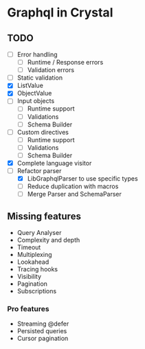 # Graphql in Crystal

## TODO

- [ ] Error handling
  - [ ] Runtime / Response errors
  - [ ] Validation errors
- [ ] Static validation
- [x] ListValue
- [x] ObjectValue
- [ ] Input objects
  - [ ] Runtime support
  - [ ] Validations
  - [ ] Schema Builder
- [ ] Custom directives
  - [ ] Runtime support
  - [ ] Validations
  - [ ] Schema Builder
- [x] Complete language visitor
- [ ] Refactor parser
  - [x] LibGraphqlParser to use specific types
  - [ ] Reduce duplication with macros
  - [ ] Merge Parser and SchemaParser

## Missing features

- Query Analyser
- Complexity and depth
- Timeout
- Multiplexing
- Lookahead
- Tracing hooks
- Visibility
- Pagination
- Subscriptions

### Pro features

- Streaming @defer
- Persisted queries
- Cursor pagination